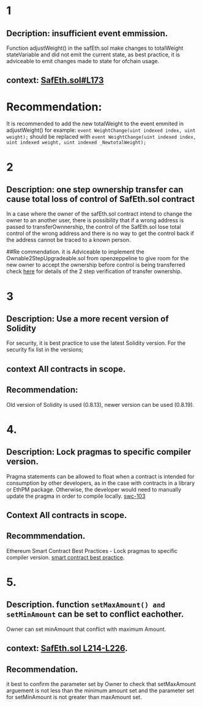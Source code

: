 # 1
## Decription: insufficient event emmission.
Function adjustWeight() in the safEth.sol make changes to totalWeight stateVariable and did not emit the current state, as best practice, it is adviceable to emit changes made to state for ofchain usage.

## context: [SafEth.sol#L173](https://github.com/code-423n4/2023-03-asymmetry/blob/44b5cd94ebedc187a08884a7f685e950e987261c/contracts/SafEth/SafEth.sol#L173)
# Recommendation:
It is recommended to add the new totalWeight to the event emmited in adjustWeight() for example:
`event WeightChange(uint indexed index, uint weight);`
 should be replaced with
`event WeightChange(uint indexed index, uint indexed weight, uint indexed _NewtotalWeight);`

# 2

## Description: one step ownership transfer can cause total loss of control of SafEth.sol contract
In a case where the owner of the safEth.sol contract intend to change the owner to an another user, there is possibility that if a wrong address is passed to transferOwnnership, the control of the SafEth.sol lose total control of the wrong address and there is no way to get the control back if the address cannot be traced to a known person.

##Re commendation.
it is Adviceable to implement the Ownable2StepUpgradeable.sol from openzeppeline to give room for the new owner to accept the ownership before control is being transferred check [here](https://github.com/OpenZeppelin/openzeppelin-contracts/blob/master/contracts/access/Ownable2Step.sol) for details of the 2 step verification of transfer ownership.

# 3
## Description: Use a more recent version of Solidity
For security, it is best practice to use the latest Solidity version.
For the security fix list in the versions;
## context All contracts in scope.

## Recommendation:
Old version of Solidity is used (0.8.13), newer version can be used (0.8.19).

# 4.
## Description: Lock pragmas to specific compiler version.
Pragma statements can be allowed to float when a contract is intended for consumption by other developers, as in the case with contracts in a library or EthPM package. Otherwise, the developer would need to manually update the pragma in order to compile locally.
[swc-103](https://swcregistry.io/docs/SWC-103)
## Context All contracts in scope.
## Recommmendation.
Ethereum Smart Contract Best Practices - Lock pragmas to specific compiler version.
[smart contract best practice](https://consensys.github.io/smart-contract-best-practices/development-recommendations/solidity-specific/locking-pragmas/).

# 5.
## Description. function `setMaxAmount() and setMinAmount` can be set to conflict eachother.
Owner can set minAmount that conflict with maximum Amount.

## context: [SafEth.sol L214-L226](https://github.com/code-423n4/2023-03-asymmetry/blob/44b5cd94ebedc187a08884a7f685e950e987261c/contracts/SafEth/SafEth.sol#L214-L226).

## Recommendation.
it best to confirm the parameter set by Owner to check that setMaxAmount arguement is not less than the minimum amount set and the parameter set for setMinAmount is not greater than maxAmount set.

